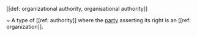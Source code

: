 [[def: organizational authority, organisational authority]]

~ A type of [[ref: authority]] where the [party](https://essif-lab.github.io/framework/docs/terms/party) asserting its right is an [[ref: organization]].
